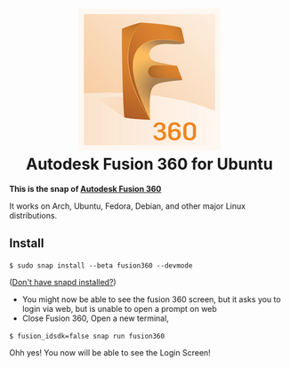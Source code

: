 <h1 align="center">
  <img src="snap/gui/fusion360.png" alt="Project">
  <br />
  Autodesk Fusion 360 for Ubuntu
</h1>

<b>This is the snap of [Autodesk Fusion 360](https://www.autodesk.com.au/products/fusion-360/overview)</b>
  
It works on Arch, Ubuntu, Fedora, Debian, and other major Linux distributions.


## Install

`$ sudo snap install --beta fusion360 --devmode`

([Don't have snapd installed?](https://snapcraft.io/docs/core/install))

- You might now be able to see the fusion 360 screen, but it asks you to login via web, but is unable to open a prompt on web
- Close Fusion 360, Open a new terminal,

`$ fusion_idsdk=false snap run fusion360`

Ohh yes! You now will be able to see the Login Screen!
